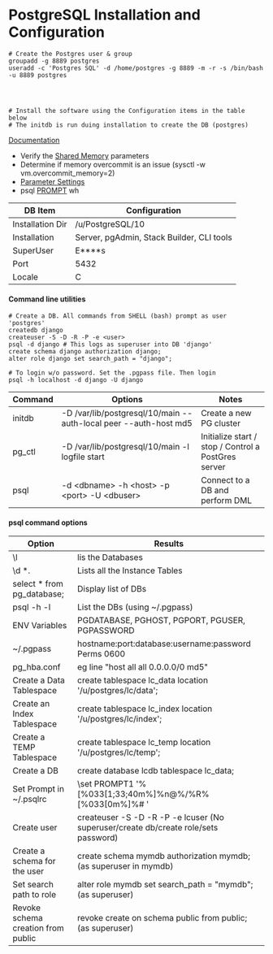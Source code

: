 # PostgreSQL Installation and Configuration

```apple js
# Create the Postgres user & group
groupadd -g 8889 postgres
useradd -c 'Postgres SQL' -d /home/postgres -g 8889 -m -r -s /bin/bash -u 8889 postgres




# Install the software using the Configuration items in the table below
# The initdb is run duing installation to create the DB (postgres)
```
[Documentation](https://www.postgresql.org/docs/current/static/index.html)
 
 * Verify the [Shared Memory](https://www.postgresql.org/docs/current/static/kernel-resources.html) parameters
 * Determine if memory overcommit is an issue (sysctl -w vm.overcommit_memory=2)
 * [Parameter Settings](https://www.postgresql.org/docs/current/static/runtime-config.html) 
 * psql [PROMPT](https://www.postgresql.org/docs/8.4/static/app-psql.html#APP-PSQL-PROMPTING)
wh

DB Item | Configuration
--- | ---
Installation Dir | /u/PostgreSQL/10
Installation | Server, pgAdmin, Stack Builder, CLI tools
SuperUser | E****s
Port | 5432
Locale | C

#### Command line utilities
```
# Create a DB. All commands from SHELL (bash) prompt as user 'postgres'
createdb django
createuser -S -D -R -P -e <user>
psql -d django # This logs as superuser into DB 'django'
create schema django authorization django;
alter role django set search_path = "django";

# To login w/o password. Set the .pgpass file. Then login 
psql -h localhost -d django -U django
```
Command | Options | Notes
--- |--- | ---
initdb | -D /var/lib/postgresql/10/main --auth-local peer --auth-host md5 | Create a new PG cluster
pg_ctl | -D /var/lib/postgresql/10/main -l logfile start | Initialize start / stop / Control a PostGres server
psql | -d \<dbname> -h \<host> -p \<port> -U \<dbuser> | Connect to a DB and perform DML

#### psql command options

Option | Results | 
--- | ---
\l | lis the Databases
\d *. | Lists all the Instance Tables
select * from pg_database; | Display list of DBs
psql -h <hostname> -l | List the DBs (using ~/.pgpass)
ENV Variables | PGDATABASE, PGHOST, PGPORT, PGUSER, PGPASSWORD
~/.pgpass | hostname:port:database:username:password Perms 0600
pg_hba.conf | eg line "host    all             all             0.0.0.0/0              md5"
Create a Data Tablespace | create tablespace lc_data location '/u/postgres/lc/data';
Create an Index Tablespace | create tablespace lc_index location '/u/postgres/lc/index';
Create a TEMP Tablespace | create tablespace lc_temp location '/u/postgres/lc/temp';
Create a DB | create database lcdb tablespace lc_data;
Set Prompt in ~/.psqlrc | \set PROMPT1 '%[%033[1;33;40m%]%n@%/%R%[%033[0m%]%# '
Create user | createuser -S -D -R -P -e lcuser (No superuser/create db/create role/sets password)
Create a schema for the user | create schema mymdb authorization mymdb; (as superuser in mymdb)
Set search path to role | alter role mymdb set search_path = "mymdb"; (as superuser)
Revoke schema creation from public |  revoke create on schema public from public; (as superuser)

